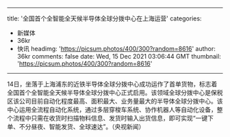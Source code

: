 
---
title: '全国首个全智能全天候半导体全球分拨中心在上海运营'
categories: 
 - 新媒体
 - 36kr
 - 快讯
headimg: 'https://picsum.photos/400/300?random=8616'
author: 36kr
comments: false
date: Wed, 15 Dec 2021 03:06:44 GMT
thumbnail: 'https://picsum.photos/400/300?random=8616'
---

<div>   
14日，坐落于上海浦东的近铁半导体全球分拨中心成功运作了首单货物，标志着全国首个全智能全天候半导体全球分拨中心正式启用。该领域全球分拨中心是保税区该公司目前自动化程度最高、面积最大、业务量最大的半导体全球分拨中心。该中心运用全流程自动化系统，通过多层穿梭车系统、协作机器人等自动化设备，整个流程中只需在收货时扫描物料信息、发货时输入出货信息，即可实现“一键下单、不分昼夜、智能发货、全球速达”。（央视新闻）  
</div>
            